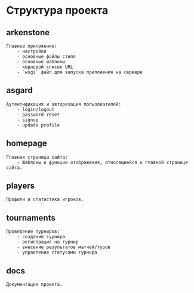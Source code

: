 # Структура проекта

## arkenstone

    Главное приложение:
        - настройки
        - основные файлы стиля
        - основные шаблоны
        - корневой список URL
        - `wsgi` файл для запуска приложения на сервере

## asgard

    Аутентификация и авторизация пользователей:
        - login/logout
        - password reset
        - signup
        - update profile

## homepage

    Главная страница сайта:
        - Шаблоны и функции отображения, относящиейся к главной странице сайта.

## players

    Профили и статистика игроков.

## tournaments

    Проведение турниров:
        - создание турнира
        - регистрация на турнир
        - внесение результатов матчей/туров
        - управление статусами турнира

## docs

    Документация проекта.